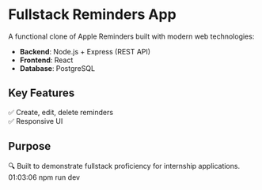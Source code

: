 # Fullstack Reminders App  

A functional clone of Apple Reminders built with modern web technologies:  
- **Backend**: Node.js + Express (REST API)  
- **Frontend**: React
- **Database**: PostgreSQL    

## Key Features  
✅ Create, edit, delete reminders    
✅ Responsive UI  

## Purpose  
🔍 Built to demonstrate fullstack proficiency for internship applications.  
01:03:06
npm run dev
